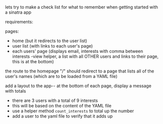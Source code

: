 lets try to make a check list for what to remember when getting started with a sinatra app

requirements: 

pages:
  - home (but it redirects to the user list)
  - user list (with links to each user's page)
  - each users' page (displays email, interests with comma between interests -view helper, a list with all OTHER users and links to their page, this is at the bottom)

the route to the homepage "/" should redirect to a page that lists all of the user's names (which are to be loaded from a YAML file)

add a layout to the app-- at the bottom of each page, display a message with totals 
  - there are 3 users with a total of 9 interests
  - this will be based on the content of the YAML file
  - use a helper method `count_interests` to total up the number
  - add a user to the yaml file to verify that it adds up 